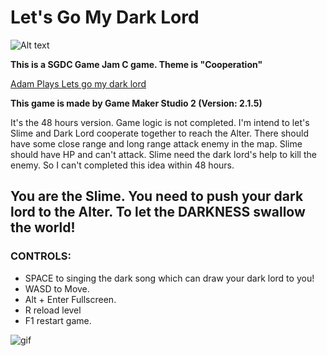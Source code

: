 # Let's Go My Dark Lord


![Alt text](https://user-images.githubusercontent.com/830725/46328907-0c040d00-c5d8-11e8-9d2b-40d56084a6a9.png "Screenshot")

**This is a SGDC Game Jam C game. Theme is "Cooperation"**

[Adam Plays Lets go my dark lord](https://youtu.be/DVT2NiR33XY?t=1722)

**This game is made by Game Maker Studio 2 (Version: 2.1.5)**

It's the 48 hours version. Game logic is not completed. I'm intend to let's Slime and Dark Lord cooperate together to reach the Alter. There should have some close range and long range attack enemy in the map.  Slime should have HP and can't attack. Slime need the dark lord's help to kill the enemy. So I can't completed this idea within 48 hours.

## You are the Slime. You need to push your dark lord to the Alter. To let the DARKNESS swallow the world!

### CONTROLS:

* SPACE to singing the dark song which can draw your dark lord to you!
* WASD to Move.
* Alt + Enter  Fullscreen.
* R reload level
* F1 restart game.

![gif](https://user-images.githubusercontent.com/830725/46328989-c09e2e80-c5d8-11e8-83b1-9560dc4efc60.gif)
